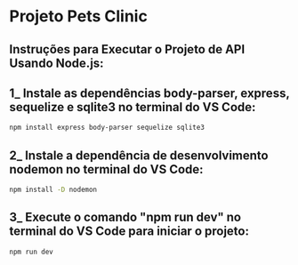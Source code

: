 # Projeto Pets Clinic
## Instruções para Executar o Projeto de API Usando Node.js:
## 1_ Instale as dependências body-parser, express, sequelize e sqlite3 no terminal do VS Code:
```bash 
npm install express body-parser sequelize sqlite3
```
## 2_ Instale a dependência de desenvolvimento nodemon no terminal do VS Code:
```bash 
npm install -D nodemon
```
## 3_ Execute o comando "npm run dev" no terminal do VS Code para iniciar o projeto:
```bash 
npm run dev
```
